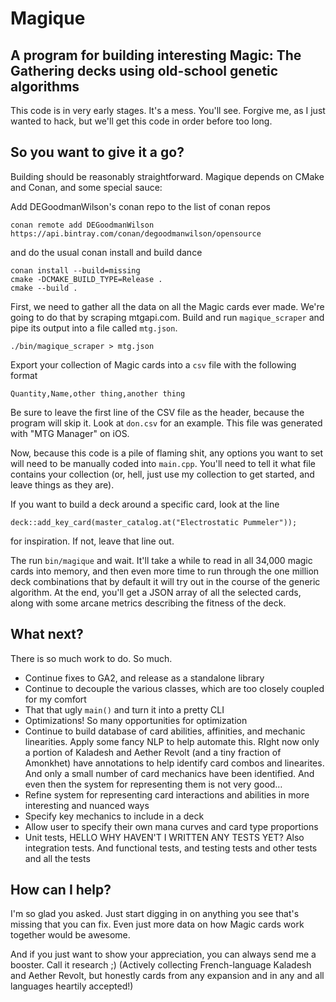 # Magique
## A program for building interesting Magic: The Gathering decks using old-school genetic algorithms

This code is in very early stages. It's a mess. You'll see. Forgive me, as I just wanted to hack, but we'll get this code in order before too long.

## So you want to give it a go?

Building should be reasonably straightforward. Magique depends on CMake and Conan, and some special sauce:

Add DEGoodmanWilson's conan repo to the list of conan repos

```
conan remote add DEGoodmanWilson https://api.bintray.com/conan/degoodmanwilson/opensource
```

and do the usual conan install and build dance

```
conan install --build=missing
cmake -DCMAKE_BUILD_TYPE=Release .
cmake --build .
```

First, we need to gather all the data on all the Magic cards ever made. We're going to do that by scraping mtgapi.com. Build and run `magique_scraper` and pipe its output into a file called `mtg.json`.

```
./bin/magique_scraper > mtg.json
```

Export your collection of Magic cards into a `csv` file with the following format
```
Quantity,Name,other thing,another thing
```

Be sure to leave the first line of the CSV file as the header, because the program will skip it. Look at `don.csv` for an example. This file was generated with "MTG Manager" on iOS.

Now, because this code is a pile of flaming shit, any options you want to set will need to be manually coded into `main.cpp`. You'll need to tell it what file contains your collection (or, hell, just use my collection to get started, and leave things as they are).

If you want to build a deck around a specific card, look at the line
```
deck::add_key_card(master_catalog.at("Electrostatic Pummeler"));
```
for inspiration. If not, leave that line out.

The run `bin/magique` and wait. It'll take a while to read in all 34,000 magic cards into memory, and then even more time to run through the one million deck combinations that by default it will try out in the course of the generic algorithm. At the end, you'll get a JSON array of all the selected cards, along with some arcane metrics describing the fitness of the deck.

## What next?

There is so much work to do. So much.

* Continue fixes to GA2, and release as a standalone library
* Continue to decouple the various classes, which are too closely coupled for my comfort
* That that ugly `main()` and turn it into a pretty CLI
* Optimizations! So many opportunities for optimization
* Continue to build database of card abilities, affinities, and mechanic linearities. Apply some fancy NLP to help automate this. RIght now only a portion of Kaladesh and Aether Revolt (and a tiny fraction of Amonkhet) have annotations to help identify card combos and linearites. And only a small number of card mechanics have been identified. And even then the system for representing them is not very good…
* Refine system for representing card interactions and abilities in more interesting and nuanced ways
* Specify key mechanics to include in a deck
* Allow user to specify their own mana curves and card type proportions
* Unit tests, HELLO WHY HAVEN'T I WRITTEN ANY TESTS YET? Also integration tests. And functional tests, and testing tests and other tests and all the tests

## How can I help?

I'm so glad you asked. Just start digging in on anything you see that's missing that you can fix. Even just more data on how Magic cards work together would be awesome.

And if you just want to show your appreciation, you can always send me a booster. Call it research ;) (Actively collecting French-language Kaladesh and Aether Revolt, but honestly cards from any expansion and in any and all languages heartily accepted!)